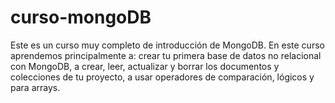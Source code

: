 # curso-mongoDB
Este es un curso muy completo de introducción de MongoDB. En este curso aprendemos principalmente a: crear tu primera base de datos no relacional con MongoDB, a crear, leer, actualizar y borrar los documentos y colecciones de tu proyecto, a usar operadores de comparación, lógicos y para arrays.
